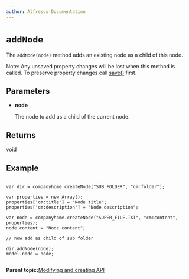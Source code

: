 ```yaml
---
author: Alfresco Documentation
---
```


# `addNode`

The `addNode(node)` method adds an existing node as a child of this node.

Note: Any unsaved property changes will be lost when this method is called. To preserve property changes call [save\(\)](API-JS-node-save.md) first.

## Parameters

-   **node**

    The node to add as a child of the current node.


## Returns

void

## Example

```

var dir = companyhome.createNode("SUB_FOLDER", "cm:folder");

var properties = new Array();
properties['cm:title'] = "Node title";
properties['cm:description'] = "Node description";

var node = companyhome.createNode("SUPER_FILE.TXT", "cm:content", properties);
node.content = "Node content";

// now add as child of sub folder

dir.addNode(node);    
model.node = node;
      
```

**Parent topic:**[Modifying and creating API](../references/API-JS-ModifyCreate.md)

